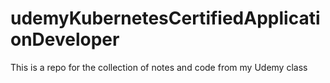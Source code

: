 # udemyKubernetesCertifiedApplicationDeveloper
This is a repo for the collection of notes and code from my Udemy class 
